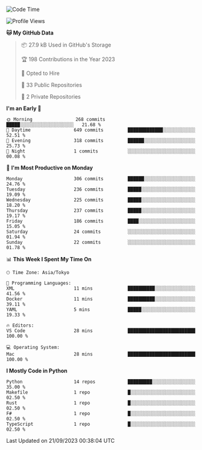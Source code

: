 <!--START_SECTION:waka-->
![Code Time](http://img.shields.io/badge/Code%20Time-711%20hrs%2040%20mins-blue)

![Profile Views](http://img.shields.io/badge/Profile%20Views-0-blue)

**🐱 My GitHub Data** 

> 📦 27.9 kB Used in GitHub's Storage 
 > 
> 🏆 198 Contributions in the Year 2023
 > 
> 💼 Opted to Hire
 > 
> 📜 33 Public Repositories 
 > 
> 🔑 2 Private Repositories 
 > 
**I'm an Early 🐤** 

```text
🌞 Morning                268 commits         █████░░░░░░░░░░░░░░░░░░░░   21.68 % 
🌆 Daytime                649 commits         █████████████░░░░░░░░░░░░   52.51 % 
🌃 Evening                318 commits         ██████░░░░░░░░░░░░░░░░░░░   25.73 % 
🌙 Night                  1 commits           ░░░░░░░░░░░░░░░░░░░░░░░░░   00.08 % 
```
📅 **I'm Most Productive on Monday** 

```text
Monday                   306 commits         ██████░░░░░░░░░░░░░░░░░░░   24.76 % 
Tuesday                  236 commits         █████░░░░░░░░░░░░░░░░░░░░   19.09 % 
Wednesday                225 commits         █████░░░░░░░░░░░░░░░░░░░░   18.20 % 
Thursday                 237 commits         █████░░░░░░░░░░░░░░░░░░░░   19.17 % 
Friday                   186 commits         ████░░░░░░░░░░░░░░░░░░░░░   15.05 % 
Saturday                 24 commits          ░░░░░░░░░░░░░░░░░░░░░░░░░   01.94 % 
Sunday                   22 commits          ░░░░░░░░░░░░░░░░░░░░░░░░░   01.78 % 
```


📊 **This Week I Spent My Time On** 

```text
🕑︎ Time Zone: Asia/Tokyo

💬 Programming Languages: 
XML                      11 mins             ██████████░░░░░░░░░░░░░░░   41.56 % 
Docker                   11 mins             ██████████░░░░░░░░░░░░░░░   39.11 % 
YAML                     5 mins              █████░░░░░░░░░░░░░░░░░░░░   19.33 % 

🔥 Editors: 
VS Code                  28 mins             █████████████████████████   100.00 % 

💻 Operating System: 
Mac                      28 mins             █████████████████████████   100.00 % 
```

**I Mostly Code in Python** 

```text
Python                   14 repos            █████████░░░░░░░░░░░░░░░░   35.00 % 
Makefile                 1 repo              █░░░░░░░░░░░░░░░░░░░░░░░░   02.50 % 
Rust                     1 repo              █░░░░░░░░░░░░░░░░░░░░░░░░   02.50 % 
F#                       1 repo              █░░░░░░░░░░░░░░░░░░░░░░░░   02.50 % 
TypeScript               1 repo              █░░░░░░░░░░░░░░░░░░░░░░░░   02.50 % 
```




 Last Updated on 21/09/2023 00:38:04 UTC
<!--END_SECTION:waka-->
